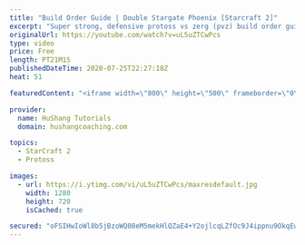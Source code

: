 ```yaml
---
title: "Build Order Guide | Double Stargate Phoenix [Starcraft 2]"
excerpt: "Super strong, defensive protoss vs zerg (pvz) build order guide. This opening is going to give you incredible map control over zerg in the mid-game, letting you scout exactly what is coming your way and making it easy to feel in control of the game. This build also completely owns mutalisk transitions"
originalUrl: https://youtube.com/watch?v=uL5uZTCwPcs
type: video
price: Free
length: PT21M1S
publishedDateTime: 2020-07-25T22:27:18Z
heat: 51

featuredContent: "<iframe width=\"800\" height=\"500\" frameborder=\"0\" src=\"https://www.youtube.com/embed/uL5uZTCwPcs\" allow=\"accelerometer; autoplay; encrypted-media; gyroscope; picture-in-picture\" allowfullscreen></iframe>"

provider:
  name: HuShang Tutorials
  domain: hushangcoaching.com

topics:
  - StarCraft 2
  - Protoss

images:
  - url: https://i.ytimg.com/vi/uL5uZTCwPcs/maxresdefault.jpg
    width: 1280
    height: 720
    isCached: true

secured: "oFSIHwIoWl8b5jBzoWQ08eM5mekHlQZaE4+Y2ojlcqLZfOc9J4ippnu9OkqEw1wPWeVtOkaHhY2wsGwpC93bIk1pJ4uCdnGp4dD6+gld6pAJplQtYLAY0CW3kz6k69Y28p5cC/QNb5M7+Uz+Q2IaxE+1FmZf9rDPB21B02HBttnuMYR6DSk469vWQI+AOXoTLQdlAkZddqXFAuL5gEaa6AUn9a24f4i5NL/5u6+ZSlqguqw+1LAtc6Kkj/DXSLp3DnlVqz6fuFRxPmREamWAUZoYt8rGYZX07V0dUrmGhwSHJxSI+zv6QDipr2d4jAGb4fFDuuOWJ4HM/3PFC29FpJDvNEdQ2uEtM8d6e52DawqSO1u0qKvJiHTgtXw1O8nRMwgyllmGp3E9smEfXIJwCvCPGiQwClxAL4f1ZGt1Q64=;z9hZWlcVO4L3hiYWbFee7g=="
---
```


